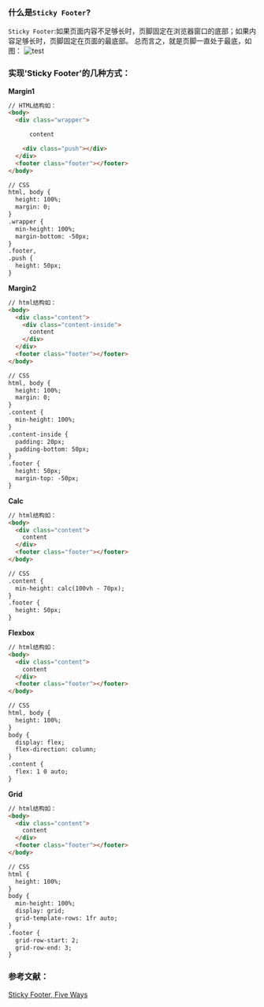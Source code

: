 ### 什么是`Sticky Footer`?

`Sticky Footer`:如果页面内容不足够长时，页脚固定在浏览器窗口的底部；如果内容足够长时，页脚固定在页面的最底部。
总而言之，就是页脚一直处于最底，如图：
![test](https://misc.aotu.io/liqinuo/sticky_02.png)


### 实现'Sticky Footer'的几种方式：

**Margin1**

```html
// HTML结构如：
<body>
  <div class="wrapper">

      content

    <div class="push"></div>
  </div>
  <footer class="footer"></footer>
</body>

// CSS
html, body {
  height: 100%;
  margin: 0;
}
.wrapper {
  min-height: 100%;
  margin-bottom: -50px;
}
.footer,
.push {
  height: 50px;
}
```

**Margin2**

```html
// html结构如：
<body>
  <div class="content">
    <div class="content-inside">
      content
    </div>
  </div>
  <footer class="footer"></footer>
</body>

// CSS
html, body {
  height: 100%;
  margin: 0;
}
.content {
  min-height: 100%;
}
.content-inside {
  padding: 20px;
  padding-bottom: 50px;
}
.footer {
  height: 50px;
  margin-top: -50px;
}
```

**Calc**

```html
// html结构如：
<body>
  <div class="content">
    content
  </div>
  <footer class="footer"></footer>
</body>

// CSS
.content {
  min-height: calc(100vh - 70px);
}
.footer {
  height: 50px;
}
```


**Flexbox**

```html
// html结构如：
<body>
  <div class="content">
    content
  </div>
  <footer class="footer"></footer>
</body>

// CSS
html, body {
  height: 100%;
}
body {
  display: flex;
  flex-direction: column;
}
.content {
  flex: 1 0 auto;
}
```


**Grid**

```html
// html结构如：
<body>
  <div class="content">
    content
  </div>
  <footer class="footer"></footer>
</body>

// CSS
html {
  height: 100%;
}
body {
  min-height: 100%;
  display: grid;
  grid-template-rows: 1fr auto;
}
.footer {
  grid-row-start: 2;
  grid-row-end: 3;
}
```

### 参考文献：
[Sticky Footer, Five Ways](https://css-tricks.com/couple-takes-sticky-footer/)
